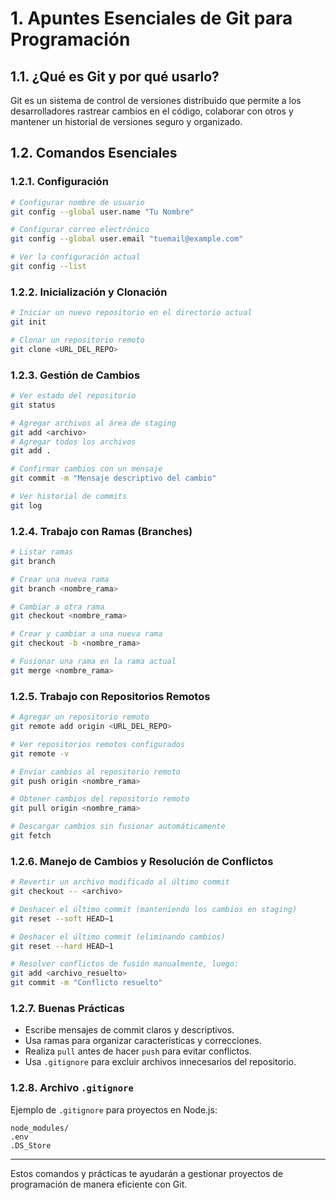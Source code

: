 # 1. Apuntes Esenciales de Git para Programación

## 1.1. ¿Qué es Git y por qué usarlo?
Git es un sistema de control de versiones distribuido que permite a los desarrolladores rastrear cambios en el código, colaborar con otros y mantener un historial de versiones seguro y organizado.

## 1.2. Comandos Esenciales
### 1.2.1. Configuración
```sh
# Configurar nombre de usuario
git config --global user.name "Tu Nombre"

# Configurar correo electrónico
git config --global user.email "tuemail@example.com"

# Ver la configuración actual
git config --list
```

### 1.2.2. Inicialización y Clonación
```sh
# Iniciar un nuevo repositorio en el directorio actual
git init

# Clonar un repositorio remoto
git clone <URL_DEL_REPO>
```

### 1.2.3. Gestión de Cambios
```sh
# Ver estado del repositorio
git status

# Agregar archivos al área de staging
git add <archivo>
# Agregar todos los archivos
git add .

# Confirmar cambios con un mensaje
git commit -m "Mensaje descriptivo del cambio"

# Ver historial de commits
git log
```

### 1.2.4. Trabajo con Ramas (Branches)
```sh
# Listar ramas
git branch

# Crear una nueva rama
git branch <nombre_rama>

# Cambiar a otra rama
git checkout <nombre_rama>

# Crear y cambiar a una nueva rama
git checkout -b <nombre_rama>

# Fusionar una rama en la rama actual
git merge <nombre_rama>
```

### 1.2.5. Trabajo con Repositorios Remotos
```sh
# Agregar un repositorio remoto
git remote add origin <URL_DEL_REPO>

# Ver repositorios remotos configurados
git remote -v

# Enviar cambios al repositorio remoto
git push origin <nombre_rama>

# Obtener cambios del repositorio remoto
git pull origin <nombre_rama>

# Descargar cambios sin fusionar automáticamente
git fetch
```

### 1.2.6. Manejo de Cambios y Resolución de Conflictos
```sh
# Revertir un archivo modificado al último commit
git checkout -- <archivo>

# Deshacer el último commit (manteniendo los cambios en staging)
git reset --soft HEAD~1

# Deshacer el último commit (eliminando cambios)
git reset --hard HEAD~1

# Resolver conflictos de fusión manualmente, luego:
git add <archivo_resuelto>
git commit -m "Conflicto resuelto"
```

### 1.2.7. Buenas Prácticas
- Escribe mensajes de commit claros y descriptivos.
- Usa ramas para organizar características y correcciones.
- Realiza `pull` antes de hacer `push` para evitar conflictos.
- Usa `.gitignore` para excluir archivos innecesarios del repositorio.

### 1.2.8. Archivo `.gitignore`
Ejemplo de `.gitignore` para proyectos en Node.js:
```
node_modules/
.env
.DS_Store
```

---
Estos comandos y prácticas te ayudarán a gestionar proyectos de programación de manera eficiente con Git.